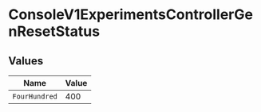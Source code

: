 # ConsoleV1ExperimentsControllerGenResetStatus


## Values

| Name          | Value         |
| ------------- | ------------- |
| `FourHundred` | 400           |